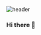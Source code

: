![header](https://capsule-render.vercel.app/api?type=waving&color=timeGradient&height=200&section=header&text=Welcom%20to%20ITak21's%20Github!&fontSize=35&desc=I'm%20studying&descAlign=66)
### Hi there 👋

<!--
**ITak21/ITak21** is a ✨ _special_ ✨ repository because its `README.md` (this file) appears on your GitHub profile.

Here are some ideas to get you started:

- 🔭 I’m currently working on ...
- 🌱 I’m currently learning ...
- 👯 I’m looking to collaborate on ...
- 🤔 I’m looking for help with ...
- 💬 Ask me about ...
- 📫 How to reach me: ...
- 😄 Pronouns: ...
- ⚡ Fun fact: ...
-->
